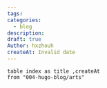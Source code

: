 ```yaml
---
tags: 
categories:
  - blog
description: 
draft: true
Author: hxzhouh
createAt: Invalid date
---
```

```dataview
table index as title ,createAt
from "004-hugo-blog/arts"

```
